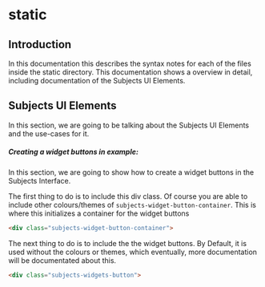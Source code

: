 # static

## Introduction

In this documentation this describes the syntax notes for each of the files inside the static directory.  This documentation shows a overview in detail, including documentation of the Subjects UI Elements. 

## Subjects UI Elements

In this section, we are going to be talking about the Subjects UI Elements and the use-cases for it. 

##### Creating a widget buttons in example:

In this section, we are going to show how to create a widget buttons in the Subjects Interface.  

The first thing to do is to include this div class. Of course you are able to include other colours/themes of `subjects-widget-button-container`.  This is where this initializes a container for the widget buttons

```html
<div class="subjects-widget-button-container">
```

The next thing to do is to include the the widget buttons. By Default, it is used without the colours or themes, which eventually, more documentation will be documentated about this. 

```html
<div class="subjects-widgets-button">
```